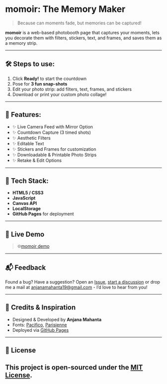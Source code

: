 # momoir: The Memory Maker
> Because can moments fade, but memories can be captured!

**momoir** is a web-based photobooth page that captures your moments, lets you decorate them with filters, stickers, text, and frames, and saves them as a memory strip.

---
## 🛠 Steps to use:
1. Click **Ready!** to start the countdown
2. Pose for **3 fun snap-shots**
3. Edit your photo strip: add filters, text, frames, and stickers
4. Download or print your custom photo collage!
---
## 🌟 Features:
- ✨ Live Camera Feed with Mirror Option 
- ✨ Countdown Capture (3 timed shots)  
- ✨ Aesthetic Filters
- ✨ Editable Text
- ✨ Stickers and Frames for customization  
- ✨ Downloadable & Printable Photo Strips  
- ✨ Retake & Edit Options 
---
## 🔧 Tech Stack:
- **HTML5 / CSS3**
- **JavaScript**
- **Canvas API**
- **LocalStorage**
- **GitHub Pages** for deployment
---
## 🚀 Live Demo
> 🌐[momoir demo](https://kasanjx.github.io/momoir/)

---
## 📬 Feedback
Found a bug? Have a suggestion? Open an [Issue](https://github.com/Kasanjx/momoir/issues), [start a discussion](https://github.com/Kasanjx/momoir/discussions) or drop me a mail at [anjanamahanta19@gmail.com](anjanamahanta19@gmail.com) - I’d love to hear from you!

---
## 🌸 Credits & Inspiration

- Designed & Developed by **Anjana Mahanta**  
- Fonts: [Pacifico](https://fonts.google.com/specimen/Pacifico), [Parisienne](https://fonts.google.com/specimen/Parisienne)  
- Deployed via [GitHub Pages](https://pages.github.com)
---
## 📄 License
This project is open-sourced under the [MIT License](LICENSE).
---
